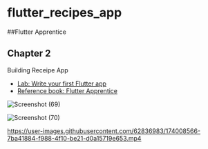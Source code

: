 # flutter_recipes_app

##Flutter Apprentice

## Chapter 2

Building Receipe App

- [Lab: Write your first Flutter app](https://docs.flutter.dev/get-started/codelab)
- [Reference book: Flutter Apprentice](https://www.raywenderlich.com/books/flutter-apprentice)

![Screenshot (69)](https://user-images.githubusercontent.com/62836983/174008703-27cbe7b2-0898-4a29-931a-934e9b4a31ae.png)


![Screenshot (70)](https://user-images.githubusercontent.com/62836983/174008770-48c48a0a-bdac-4178-bb3f-c885fe936938.png)

https://user-images.githubusercontent.com/62836983/174008566-7ba41884-f988-4f10-be21-d0a15719e653.mp4

